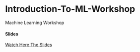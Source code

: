 # Introduction-To-ML-Workshop
Machine Learning Workshop

#### Slides

[Watch Here The Slides](https://docs.google.com/presentation/d/1LhStNwislU-7PUFBx0n_BfMIRNYsIf18WQe7Y_5Y_Jo/edit?usp=sharing)
